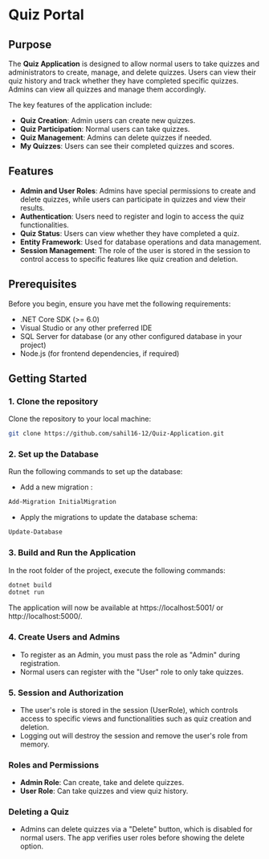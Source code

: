 # Quiz Portal

## Purpose

The **Quiz Application** is designed to allow normal users to take quizzes and administrators to create, manage, and delete quizzes. Users can view their quiz history and track whether they have completed specific quizzes. Admins can view all quizzes and manage them accordingly.

The key features of the application include:
- **Quiz Creation**: Admin users can create new quizzes.
- **Quiz Participation**: Normal users can take quizzes.
- **Quiz Management**: Admins can delete quizzes if needed.
- **My Quizzes**: Users can see their completed quizzes and scores.

## Features

- **Admin and User Roles**: Admins have special permissions to create and delete quizzes, while users can participate in quizzes and view their results.
- **Authentication**: Users need to register and login to access the quiz functionalities.
- **Quiz Status**: Users can view whether they have completed a quiz.
- **Entity Framework**: Used for database operations and data management.
- **Session Management**: The role of the user is stored in the session to control access to specific features like quiz creation and deletion.

## Prerequisites

Before you begin, ensure you have met the following requirements:
- .NET Core SDK (>= 6.0)
- Visual Studio or any other preferred IDE
- SQL Server for database (or any other configured database in your project)
- Node.js (for frontend dependencies, if required)

## Getting Started

### 1. Clone the repository
Clone the repository to your local machine:
```bash
git clone https://github.com/sahil16-12/Quiz-Application.git
```
### 2. Set up the Database
Run the following commands to set up the database:

- Add a new migration :
```bash
Add-Migration InitialMigration
```
- Apply the migrations to update the database schema:
```bash
Update-Database
```
### 3. Build and Run the Application
In the root folder of the project, execute the following commands:
```bash
dotnet build
dotnet run
```
The application will now be available at https://localhost:5001/ or http://localhost:5000/.
### 4. Create Users and Admins
- To register as an Admin, you must pass the role as "Admin" during registration.
- Normal users can register with the "User" role to only take quizzes.
### 5. Session and Authorization
- The user's role is stored in the session (UserRole), which controls access to specific views and functionalities such as quiz creation and deletion.
- Logging out will destroy the session and remove the user's role from memory.
### Roles and Permissions
- **Admin Role**: Can create, take and delete quizzes.
- **User Role**: Can take quizzes and view quiz history.
### Deleting a Quiz
- Admins can delete quizzes via a "Delete" button, which is disabled for normal users. The app verifies user roles before showing the delete option.


